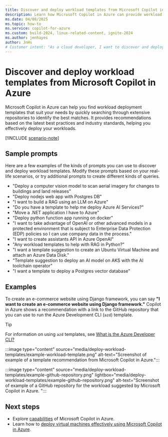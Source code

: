 ```yaml
---
title: Discover and deploy workload templates from Microsoft Copilot in Azure
description: Learn how Microsoft Copilot in Azure can provide workload templates for your scenario.
ms.date: 04/08/2025
ms.topic: how-to
ms.service: copilot-for-azure
ms.custom: build-2024, linux-related-content, ignite-2024
ms.author: jenhayes
author: JnHs
# Customer intent: "As a cloud developer, I want to discover and deploy workload templates using an AI assistant, so that I can quickly implement solutions following industry best practices without extensive manual setup."
---
```


# Discover and deploy workload templates from Microsoft Copilot in Azure

Microsoft Copilot in Azure can help you find workload deployment templates that suit your needs by quickly searching through extensive repositories to identify the best matches. It provides recommendations based on the latest best practices and industry standards, helping you effectively deploy your workloads.

[!INCLUDE [scenario-note](includes/scenario-note.md)]

## Sample prompts

Here are a few examples of the kinds of prompts you can use to discover and deploy workload templates. Modify these prompts based on your real-life scenarios, or try additional prompts to create different kinds of queries.

- "Deploy a computer vision model to scan aerial imagery for changes to buildings and land releases"
- "Deploy nodejs web app with Postgres DB"
- "I want to build a RAG using an LLM on Azure"
- "Do you have a template to help me deploy Azure AI Services?"
- "Move a .NET application I have to Azure"
- "Deploy python function app running on docker"
- "I want to take advantage of OpenAI or other advanced models in a protected environment that is subject to Enterprise Data Protection (EDP) policies so I can use company data in the process."
- "I want to create assistants API in Azure OpenAI"
- "Any workload templates to help with RAG in Python?"
- "I want a template suggestion to create an Ubuntu Virtual Machine and attach an Azure Data Disk."
- "Template suggestion to deploy an AI model on AKS with the AI toolchain operator"
- "I want a template to deploy a Postgres vector database"

## Examples

To create an e-commerce website using Django framework, you can say **"I want to create an e-commerce website using Django framework."** Copilot in Azure shows a recommendation with a link to the GitHub repository that you can use to run the Azure Development CLI (`azd`) template.

> [!TIP]
> For information on using `azd` templates, see [What is the Azure Developer CLI?](/azure/developer/azure-developer-cli/overview?tabs=windows)

:::image type="content" source="media/deploy-workload-templates/example-workload-template.png" alt-text="Screenshot of example of a template recommendation from Microsoft Copilot in Azure.":::

:::image type="content" source="media/deploy-workload-templates/example-github-repository.png" lightbox="media/deploy-workload-templates/example-github-repository.png" alt-text="Screenshot of example of a GitHub repository for the workload suggested by Microsoft Copilot in Azure. ":::

## Next steps

- Explore [capabilities](capabilities.md) of Microsoft Copilot in Azure.
- Learn how to [deploy virtual machines effectively using Microsoft Copilot in Azure](deploy-vms-effectively.md).
